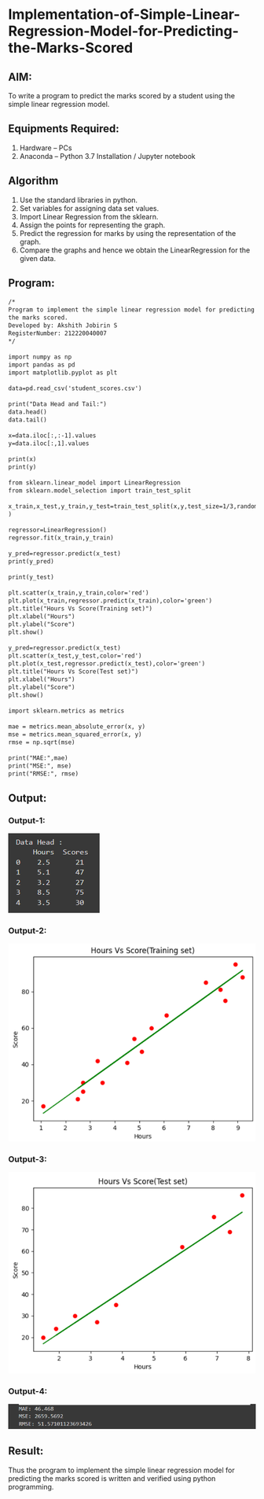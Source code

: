 # Implementation-of-Simple-Linear-Regression-Model-for-Predicting-the-Marks-Scored

## AIM:
To write a program to predict the marks scored by a student using the simple linear regression model.

## Equipments Required:
1. Hardware – PCs
2. Anaconda – Python 3.7 Installation / Jupyter notebook

## Algorithm
1. Use the standard libraries in python.
2. Set variables for assigning data set values.
3. Import Linear Regression from the sklearn.
4. Assign the points for representing the graph.
5. Predict the regression for marks by using the representation of the graph.
6. Compare the graphs and hence we obtain the LinearRegression for the given data. 


## Program:
```
/*
Program to implement the simple linear regression model for predicting the marks scored.
Developed by: Akshith Jobirin S
RegisterNumber: 212220040007
*/

import numpy as np
import pandas as pd
import matplotlib.pyplot as plt

data=pd.read_csv('student_scores.csv')

print("Data Head and Tail:")
data.head()
data.tail()

x=data.iloc[:,:-1].values  
y=data.iloc[:,1].values

print(x)
print(y)

from sklearn.linear_model import LinearRegression
from sklearn.model_selection import train_test_split

x_train,x_test,y_train,y_test=train_test_split(x,y,test_size=1/3,random_state=0 )

regressor=LinearRegression() 
regressor.fit(x_train,y_train)

y_pred=regressor.predict(x_test) 
print(y_pred)

print(y_test)

plt.scatter(x_train,y_train,color='red') 
plt.plot(x_train,regressor.predict(x_train),color='green') 
plt.title("Hours Vs Score(Training set)") 
plt.xlabel("Hours")
plt.ylabel("Score")
plt.show()

y_pred=regressor.predict(x_test) 
plt.scatter(x_test,y_test,color='red') 
plt.plot(x_test,regressor.predict(x_test),color='green') 
plt.title("Hours Vs Score(Test set)") 
plt.xlabel("Hours")
plt.ylabel("Score")
plt.show()

import sklearn.metrics as metrics

mae = metrics.mean_absolute_error(x, y)
mse = metrics.mean_squared_error(x, y)
rmse = np.sqrt(mse)  

print("MAE:",mae)
print("MSE:", mse)
print("RMSE:", rmse)

```

## Output:

### Output-1:
![simple linear regression model for predicting the marks scored](Output1.png)
### Output-2:
![simple linear regression model for predicting the marks scored](Output2.png)
### Output-3:
![simple linear regression model for predicting the marks scored](Output3.png)
### Output-4:
![simple linear regression model for predicting the marks scored](Output4.png)



## Result:
Thus the program to implement the simple linear regression model for predicting the marks scored is written and verified using python programming.
